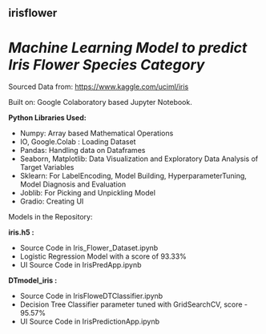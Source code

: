 ## irisflower
# ***Machine Learning Model to predict Iris Flower Species Category***

Sourced Data from: https://www.kaggle.com/uciml/iris

Built on: Google Colaboratory based Jupyter Notebook.

**Python Libraries Used:**
- Numpy: Array based Mathematical Operations
- IO, Google.Colab : Loading Dataset
- Pandas: Handling data on Dataframes
- Seaborn, Matplotlib: Data Visualization and Exploratory Data Analysis of Target Variables
- Sklearn: For LabelEncoding, Model Building, HyperparameterTuning, Model Diagnosis and Evaluation
- Joblib: For Picking and Unpickling Model 
- Gradio: Creating UI



Models in the Repository:

**iris.h5 :**
 - Source Code in Iris_Flower_Dataset.ipynb
 - Logistic Regression Model with a score of 93.33%
 - UI Source Code in IrisPredApp.ipynb

**DTmodel_iris :**
 - Source Code in IrisFloweDTClassifier.ipynb
 - Decision Tree Classifier parameter tuned with GridSearchCV, score - 95.57%
 - UI Source Code in IrisPredictionApp.ipynb




